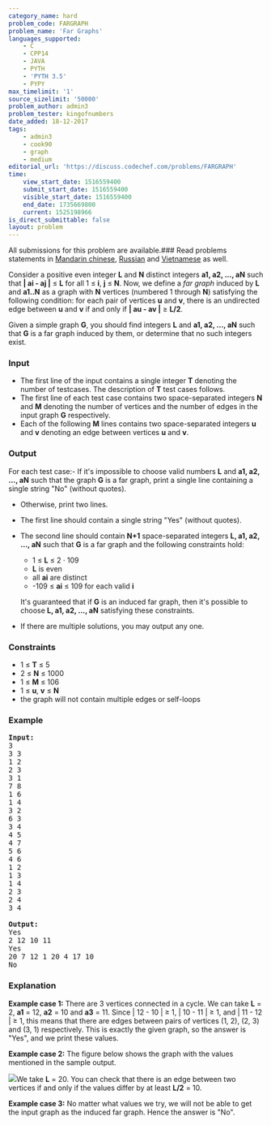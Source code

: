 ```yaml
---
category_name: hard
problem_code: FARGRAPH
problem_name: 'Far Graphs'
languages_supported:
    - C
    - CPP14
    - JAVA
    - PYTH
    - 'PYTH 3.5'
    - PYPY
max_timelimit: '1'
source_sizelimit: '50000'
problem_author: admin3
problem_tester: kingofnumbers
date_added: 18-12-2017
tags:
    - admin3
    - cook90
    - graph
    - medium
editorial_url: 'https://discuss.codechef.com/problems/FARGRAPH'
time:
    view_start_date: 1516559400
    submit_start_date: 1516559400
    visible_start_date: 1516559400
    end_date: 1735669800
    current: 1525198966
is_direct_submittable: false
layout: problem
---
```

All submissions for this problem are available.### Read problems statements in [Mandarin chinese](http://www.codechef.com/download/translated/COOK90/mandarin/FARGRAPH.pdf), [Russian](http://www.codechef.com/download/translated/COOK90/russian/FARGRAPH.pdf) and [Vietnamese](http://www.codechef.com/download/translated/COOK90/vietnamese/FARGRAPH.pdf) as well.

Consider a positive even integer **L** and **N** distinct integers **a1, a2, ..., aN** such that **| ai - aj |** ≤ **L** for all 1 ≤ **i**, **j** ≤ **N**. Now, we define a *far graph* induced by **L** and **a1..N** as a graph with **N** vertices (numbered 1 through **N**) satisfying the following condition: for each pair of vertices **u** and **v**, there is an undirected edge between **u** and **v** if and only if **| au - av |** ≥ **L/2**.

Given a simple graph **G**, you should find integers **L** and **a1, a2, ..., aN** such that **G** is a far graph induced by them, or determine that no such integers exist.

### Input

- The first line of the input contains a single integer **T** denoting the number of testcases. The description of **T** test cases follows.
- The first line of each test case contains two space-separated integers **N** and **M** denoting the number of vertices and the number of edges in the input graph **G** respectively.
- Each of the following **M** lines contains two space-separated integers **u** and **v** denoting an edge between vertices **u** and **v**.

### Output

For each test case:- If it's impossible to choose valid numbers **L** and **a1, a2, ..., aN** such that the graph **G** is a far graph, print a single line containing a single string "No" (without quotes).
- Otherwise, print two lines.
- The first line should contain a single string "Yes" (without quotes).
- The second line should contain **N+1** space-separated integers **L, a1, a2, ..., aN** such that **G** is a far graph and the following constraints hold: 
  - 1 ≤ **L** ≤ 2 · 109
  - **L** is even
  - all **ai** are distinct
  - -109 ≤ **ai** ≤ 109 for each valid **i**
  
  It's guaranteed that if **G** is an induced far graph, then it's possible to choose **L, a1, a2, ..., aN** satisfying these constraints.
- If there are multiple solutions, you may output any one.

### Constraints

- 1 ≤ **T** ≤ 5
- 2 ≤ **N** ≤ 1000
- 1 ≤ **M** ≤ 106
- 1 ≤ **u**, **v** ≤ **N**
- the graph will not contain multiple edges or self-loops

### Example

<pre><b>Input:</b>
3
3 3
1 2
2 3
3 1
7 8
1 6
1 4
3 2
6 3
3 4
4 5
4 7
5 6
4 6
1 2
1 3
1 4
2 3
2 4
3 4

<b>Output:</b>
Yes
2 12 10 11
Yes
20 7 12 1 20 4 17 10
No
</pre>
### Explanation

**Example case 1:** There are 3 vertices connected in a cycle. We can take **L** = 2, **a1** = 12, **a2** = 10 and **a3** = 11. Since | 12 - 10 | ≥ 1, | 10 - 11 | ≥ 1, and | 11 - 12 | ≥ 1, this means that there are edges between pairs of vertices (1, 2), (2, 3) and (3, 1) respectively. This is exactly the given graph, so the answer is "Yes", and we print these values.

**Example case 2:** The figure below shows the graph with the values mentioned in the sample output.

![](https://codechef_shared.s3.amazonaws.com/download/upload/ACM17GWR/FARGRAPH.png)We take **L** = 20. You can check that there is an edge between two vertices if and only if the values differ by at least **L/2** = 10.

**Example case 3:** No matter what values we try, we will not be able to get the input graph as the induced far graph. Hence the answer is "No".
